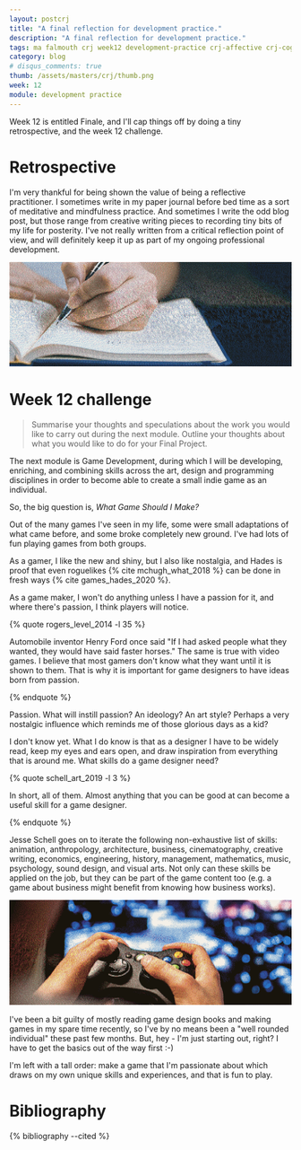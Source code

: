 ```yaml
---
layout: postcrj
title: "A final reflection for development practice."
description: "A final reflection for development practice."
tags: ma falmouth crj week12 development-practice crj-affective crj-cognitive crj-procedural
category: blog
# disqus_comments: true
thumb: /assets/masters/crj/thumb.png
week: 12
module: development practice
---
```


Week 12 is entitled Finale, and I'll cap things off by doing a tiny retrospective, and the week 12 challenge.

# Retrospective

I'm very thankful for being shown the value of being a reflective practitioner. I sometimes write in my paper journal before bed time as a sort of meditative and mindfulness practice. And sometimes I write the odd blog post, but those range from creative writing pieces to recording tiny bits of my life for posterity. I've not really written from a critical reflection point of view, and will definitely keep it up as part of my ongoing professional development.

![Reflective journaling](/assets/posts/2020-12-07-a-final-reflection-for-development-practice/journal.png)

# Week 12 challenge

> Summarise your thoughts and speculations about the work you would like to carry out during the next module.
> Outline your thoughts about what you would like to do for your Final Project.

The next module is Game Development, during which I will be developing, enriching, and combining skills across the art, design and programming disciplines in order to become able to create a small indie game as an individual. 

So, the big question is, *What Game Should I Make?*

Out of the many games I've seen in my life, some were small adaptations of what came before, and some broke completely new ground. I've had lots of fun playing games from both groups. 

As a gamer, I like the new and shiny, but I also like nostalgia, and Hades is proof that even roguelikes {% cite mchugh_what_2018 %} can be done in fresh ways {% cite games_hades_2020 %}.

As a game maker, I won't do anything unless I have a passion for it, and where there's passion, I think players will notice.

{% quote rogers_level_2014 -l 35 %}

Automobile inventor Henry Ford once said "If I had asked people what they wanted, they would have said faster horses." The same is true with video games. I believe that most gamers don't know what they want until it is shown to them. That is why <span class="highlight">it is important for game designers to have ideas born from passion.</span>

{% endquote %}

Passion. What will instill passion? An ideology? An art style? Perhaps a very nostalgic influence which reminds me of those glorious days as a kid?

I don't know yet. What I do know is that as a designer I have to be widely read, keep my eyes and ears open, and draw inspiration from everything that is around me. What skills do a game designer need? 

{% quote schell_art_2019 -l 3 %}

In short, all of them. Almost anything that you can be good at can become a useful skill for a game designer.

{% endquote %}

Jesse Schell goes on to iterate the following non-exhaustive list of skills: animation, anthropology, architecture, business, cinematography, creative writing, economics, engineering, history, management, mathematics, music, psychology, sound design, and visual arts. Not only can these skills be applied on the job, but they can be part of the game content too (e.g. a game about business might benefit from knowing how business works).

![What game do they want? © University of Rochester](/assets/posts/2020-12-07-a-final-reflection-for-development-practice/gaming.png)

I've been a bit guilty of mostly reading game design books and making games in my spare time recently, so I've by no means been a "well rounded individual" these past few months. But, hey - I'm just starting out, right? I have to get the basics out of the way first :-)

I'm left with a tall order: make a game that I'm passionate about which draws on my own unique skills and experiences, and that is fun to play.

# Bibliography

{% bibliography --cited %}
